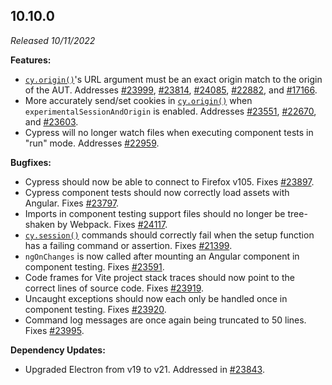 ## 10.10.0

_Released 10/11/2022_

**Features:**

- [`cy.origin()`](/api/commands/origin)'s URL argument must be an exact origin
  match to the origin of the AUT. Addresses
  [#23999](https://github.com/cypress-io/cypress/issues/23999),
  [#23814](https://github.com/cypress-io/cypress/issues/23814),
  [#24085](https://github.com/cypress-io/cypress/issues/24085),
  [#22882](https://github.com/cypress-io/cypress/issues/22882), and
  [#17166](https://github.com/cypress-io/cypress/issues/17166).
- More accurately send/set cookies in [`cy.origin()`](/api/commands/origin) when
  `experimentalSessionAndOrigin` is enabled. Addresses
  [#23551](https://github.com/cypress-io/cypress/issues/23551),
  [#22670](https://github.com/cypress-io/cypress/issues/22670), and
  [#23603](https://github.com/cypress-io/cypress/issues/23603).
- Cypress will no longer watch files when executing component tests in "run"
  mode. Addresses [#22959](https://github.com/cypress-io/cypress/issues/22959).

**Bugfixes:**

- Cypress should now be able to connect to Firefox v105. Fixes
  [#23897](https://github.com/cypress-io/cypress/issues/23897).
- Cypress component tests should now correctly load assets with Angular. Fixes
  [#23797](https://github.com/cypress-io/cypress/issues/23797).
- Imports in component testing support files should no longer be tree-shaken by
  Webpack. Fixes [#24117](https://github.com/cypress-io/cypress/issues/24117).
- [`cy.session()`](/api/commands/session) commands should correctly fail when
  the setup function has a failing command or assertion. Fixes
  [#21399](https://github.com/cypress-io/cypress/issues/21399).
- `ngOnChanges` is now called after mounting an Angular component in component
  testing. Fixes [#23591](https://github.com/cypress-io/cypress/issues/23591).
- Code frames for Vite project stack traces should now point to the correct
  lines of source code. Fixes
  [#23919](https://github.com/cypress-io/cypress/issues/23919).
- Uncaught exceptions should now each only be handled once in component testing.
  Fixes [#23920](https://github.com/cypress-io/cypress/issues/23920).
- Command log messages are once again being truncated to 50 lines. Fixes
  [#23995](https://github.com/cypress-io/cypress/issues/23995).

**Dependency Updates:**

- Upgraded Electron from v19 to v21. Addressed in
  [#23843](https://github.com/cypress-io/cypress/issues/23843).
